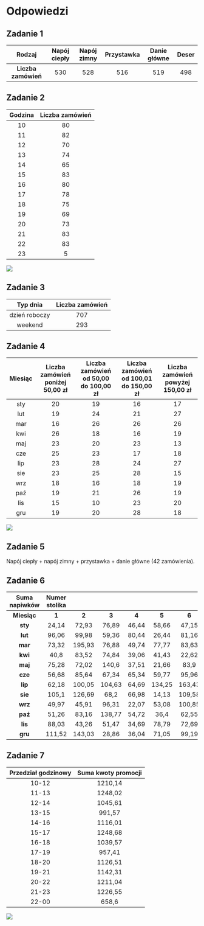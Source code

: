 # Odpowiedzi

## Zadanie 1

|      **Rodzaj**     | **Napój ciepły** | **Napój zimny** | **Przystawka** | **Danie główne** | **Deser** |
|:-------------------:|:----------------:|:---------------:|:--------------:|:----------------:|:---------:|
| **Liczba zamówień** |        $$530$$       |       $$528$$       |       $$516$$      |        $$519$$       |    $$498$$    |

## Zadanie 2

| **Godzina** | **Liczba zamówień** |
|:-----------:|:-------------------:|
|      10     |          80         |
|      11     |          82         |
|      12     |          70         |
|      13     |          74         |
|      14     |          65         |
|      15     |          83         |
|      16     |          80         |
|      17     |          78         |
|      18     |          75         |
|      19     |          69         |
|      20     |          73         |
|      21     |          83         |
|      22     |          83         |
|      23     |          5          |

![](../../../../.gitbook/assets/restaurant/zad2_wykres.png)

## Zadanie 3

|  **Typ dnia** | **Liczba zamówień** |
|:-------------:|:-------------------:|
| dzień roboczy |         707         |
|    weekend    |         293         |

## Zadanie 4

| **Miesiąc** | **Liczba zamówień poniżej 50,00 zł** | **Liczba zamówień od 50,00 do   100,00 zł** | **Liczba zamówień od 100,01 do   150,00 zł** | **Liczba zamówień powyżej 150,00   zł** |
|:-----------:|:------------------------------------:|:-------------------------------------------:|:--------------------------------------------:|:---------------------------------------:|
|     sty     |                  20                  |                      19                     |                      16                      |                    17                   |
|     lut     |                  19                  |                      24                     |                      21                      |                    27                   |
|     mar     |                  16                  |                      26                     |                      26                      |                    26                   |
|     kwi     |                  26                  |                      18                     |                      16                      |                    19                   |
|     maj     |                  23                  |                      20                     |                      23                      |                    13                   |
|     cze     |                  25                  |                      23                     |                      17                      |                    18                   |
|     lip     |                  23                  |                      28                     |                      24                      |                    27                   |
|     sie     |                  23                  |                      25                     |                      28                      |                    15                   |
|     wrz     |                  18                  |                      16                     |                      18                      |                    19                   |
|     paź     |                  19                  |                      21                     |                      26                      |                    19                   |
|     lis     |                  15                  |                      10                     |                      23                      |                    20                   |
|     gru     |                  19                  |                      20                     |                      28                      |                    18                   |

![](../../../../.gitbook/assets/restaurant/zad4_wykres.png)

## Zadanie 5

Napój ciepły + napój zimny + przystawka + danie główne (42 zamówienia).

## Zadanie 6

| **Suma napiwków** | **Numer stolika** |        |        |       |        |        |        |        |        |        |
|:-----------------:|:-----------------:|:------:|:------:|:-----:|:------:|:------:|:------:|:------:|:------:|:------:|
|    **Miesiąc**    |       **1**       |  **2** |  **3** | **4** |  **5** |  **6** |  **7** |  **8** |  **9** | **10** |
|      **sty**      |       24,14       |  72,93 |  76,89 | 46,44 |  58,66 |  47,15 |  38,12 |  53,23 |  57,95 |  80,16 |
|      **lut**      |       96,06       |  99,98 |  59,36 | 80,44 |  26,44 |  81,16 |  66,86 |  78,67 | 175,93 |  45,43 |
|      **mar**      |       73,32       | 195,93 |  76,88 | 49,74 |  77,77 |  83,63 | 138,64 |  35,76 |  55,75 |  59,63 |
|      **kwi**      |        40,8       |  83,52 |  74,84 | 39,06 |  41,43 |  22,62 |  40,57 |  53,4  |  77,89 |  77,69 |
|      **maj**      |       75,28       |  72,02 |  140,6 | 37,51 |  21,66 |  83,9  |  53,64 |  50,53 |  23,14 |  73,42 |
|      **cze**      |       56,68       |  85,64 |  67,34 | 65,34 |  59,77 |  95,96 |  32,02 |  19,08 |  41,24 |  77,64 |
|      **lip**      |       62,18       | 100,05 | 104,63 | 64,69 | 134,25 | 163,43 |  42,2  | 113,26 |  62,69 |  29,48 |
|      **sie**      |       105,1       | 126,69 |  68,2  | 66,98 |  14,13 | 109,58 |  69,33 |  41,31 |  73,85 |  64,76 |
|      **wrz**      |       49,97       |  45,91 |  96,31 | 22,07 |  53,08 | 100,85 |  92,11 |  31,03 |  28,45 |  60,86 |
|      **paź**      |       51,26       |  83,16 | 138,77 | 54,72 |  36,4  |  62,55 |  60,05 |  65,65 | 102,07 |  52,48 |
|      **lis**      |       88,03       |  43,26 |  51,47 | 34,69 |  78,79 |  72,69 |  79,77 |  59,93 |  77,2  | 127,03 |
|      **gru**      |       111,52      | 143,03 |  28,86 | 36,04 |  71,05 |  99,19 |  19,88 |  68,87 | 102,03 |  90,05 |

## Zadanie 7

| **Przedział   godzinowy** | **Suma kwoty promocji** |
|:-------------------------:|:-----------------------:|
|           10-12           |         1210,14         |
|           11-13           |         1248,02         |
|           12-14           |         1045,61         |
|           13-15           |          991,57         |
|           14-16           |         1116,01         |
|           15-17           |         1248,68         |
|           16-18           |         1039,57         |
|           17-19           |          957,41         |
|           18-20           |         1126,51         |
|           19-21           |         1142,31         |
|           20-22           |         1211,04         |
|           21-23           |         1226,55         |
|           22-00           |          658,6          |

![](../../../../.gitbook/assets/restaurant/zad7_wykres.png)
